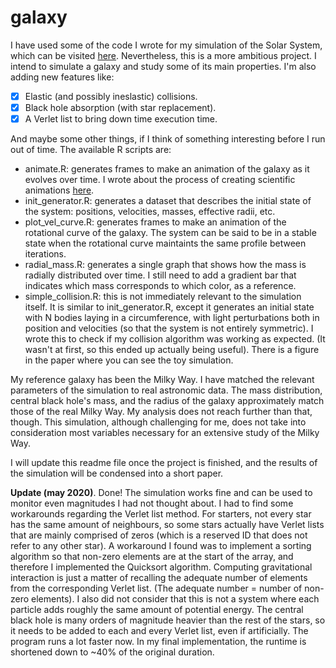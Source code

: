# galaxy
I have used some of the code I wrote for my simulation of the Solar System, which can be visited [here](https://github.com/malmriv/solarsystem). Nevertheless, this is a more ambitious project. I intend to simulate a galaxy and study some of its main properties. I'm also adding new features like:

  * [x] Elastic (and possibly ineslastic) collisions.
  * [x] Black hole absorption (with star replacement).
  * [x] A Verlet list to bring down time execution time.
 
And maybe some other things, if I think of something interesting before I run out of time. The available R scripts are:

  * animate.R: generates frames to make an animation of the galaxy as it evolves over time. I wrote about the process of creating scientific animations [here](https://malmriv.github.io/posts/2020/04/make-animations-with-R/).
  * init_generator.R: generates a dataset that describes the initial state of the system: positions, velocities, masses, effective radii, etc.
  * plot_vel_curve.R: generates frames to make an animation of the rotational curve of the galaxy. The system can be said to be in a stable state when the rotational curve maintaints the same profile between iterations.
  * radial_mass.R: generates a single graph that shows how the mass is radially distributed over time. I still need to add a gradient bar that indicates which mass corresponds to which color, as a reference.
  * simple_collision.R: this is not immediately relevant to the simulation itself. It is similar to init_generator.R, except it generates an initial state with N bodies laying in a circumference, with light perturbations both in position and velocities (so that the system is not entirely symmetric). I wrote this to check if my collision algorithm was working as expected. (It wasn't at first, so this ended up actually being useful). There is a figure in the paper where you can see the toy simulation.

My reference galaxy has been the Milky Way. I have matched the relevant parameters of the simulation to real astronomic data. The mass distribution, central black hole's mass, and the radius of the galaxy approximately match those of the real Milky Way. My analysis does not reach further than that, though. This simulation, although challenging for me, does not take into consideration most variables necessary for an extensive study of the Milky Way.  

I will update this readme file once the project is finished, and the results of the simulation will be condensed into a short paper.

**Update (may 2020)**. Done! The simulation works fine and can be used to monitor even magnitudes I had not thought about. I had to find some workarounds regarding the Verlet list method. For starters, not every star has the same amount of neighbours, so some stars actually have Verlet lists that are mainly comprised of zeros (which is a reserved ID that does not refer to any other star). A workaround I found was to implement a sorting algorithm so that non-zero elements are at the start of the array, and therefore I implemented the Quicksort algorithm. Computing gravitational interaction is just a matter of recalling the adequate number of elements from the corresponding Verlet list. (The adequate number = number of non-zero elements). I also did not consider that this is not a system where each particle adds roughly the same amount of potential energy. The central black hole is many orders of magnitude heavier than the rest of the stars, so it needs to be added to each and every Verlet list, even if artificially. The program runs a lot faster now. In my final implementation, the runtime is shortened down to ~40% of the original duration.
